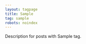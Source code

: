 ```yaml
---
layout: tagpage
title: Sample
tag: sample
robots: noindex
---
```


Description for posts with Sample tag.
